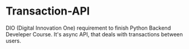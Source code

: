 # Transaction-API
 DIO (Digital Innovation One) requirement to finish Python Backend Develeper Course. It's async API, that deals with transactions between users.
